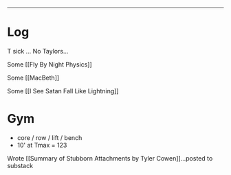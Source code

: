 

---

# Log

T sick ... No Taylors... 

Some [[Fly By Night Physics]]

Some [[MacBeth]]

Some [[I See Satan Fall Like Lightning]]

# Gym
- core / row / lift / bench
- 10' at Tmax = 123 

Wrote [[Summary of Stubborn Attachments by Tyler Cowen]]...posted to substack

